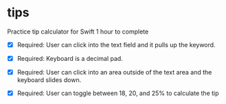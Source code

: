 tips
====

Practice tip calculator for Swift
1 hour to complete

 * [x] Required: User can click into the text field and it pulls up the keyword.
 * [x] Required: Keyboard is a decimal pad.
 * [x] Required: User can click into an area outside of the text area and the keyboard slides down.
 * [x] Required: User can toggle between 18, 20, and 25% to calculate the tip




 
